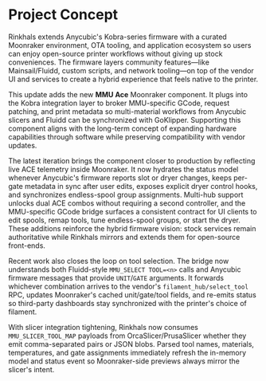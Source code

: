 # Project Concept

Rinkhals extends Anycubic's Kobra-series firmware with a curated Moonraker environment, OTA tooling, and application ecosystem so users can enjoy open-source printer workflows without giving up stock conveniences. The firmware layers community features—like Mainsail/Fluidd, custom scripts, and network tooling—on top of the vendor UI and services to create a hybrid experience that feels native to the printer.

This update adds the new **MMU Ace** Moonraker component. It plugs into the Kobra integration layer to broker MMU-specific GCode, request patching, and print metadata so multi-material workflows from Anycubic slicers and Fluidd can be synchronized with GoKlipper. Supporting this component aligns with the long-term concept of expanding hardware capabilities through software while preserving compatibility with vendor updates.

The latest iteration brings the component closer to production by reflecting live ACE telemetry inside Moonraker. It now hydrates the status model whenever Anycubic's firmware reports slot or dryer changes, keeps per-gate metadata in sync after user edits, exposes explicit dryer control hooks, and synchronizes endless-spool group assignments. Multi-hub support unlocks dual ACE combos without requiring a second controller, and the MMU-specific GCode bridge surfaces a consistent contract for UI clients to edit spools, remap tools, tune endless-spool groups, or start the dryer. These additions reinforce the hybrid firmware vision: stock services remain authoritative while Rinkhals mirrors and extends them for open-source front-ends.

Recent work also closes the loop on tool selection. The bridge now understands both Fluidd-style `MMU_SELECT TOOL=<n>` calls and Anycubic firmware messages that provide `UNIT`/`GATE` arguments. It forwards whichever combination arrives to the vendor's `filament_hub/select_tool` RPC, updates Moonraker's cached unit/gate/tool fields, and re-emits status so third-party dashboards stay synchronized with the printer's choice of filament.

With slicer integration tightening, Rinkhals now consumes `MMU_SLICER_TOOL_MAP` payloads from OrcaSlicer/PrusaSlicer whether they emit comma-separated pairs or JSON blobs. Parsed tool names, materials, temperatures, and gate assignments immediately refresh the in-memory model and status event so Moonraker-side previews always mirror the slicer's intent.
